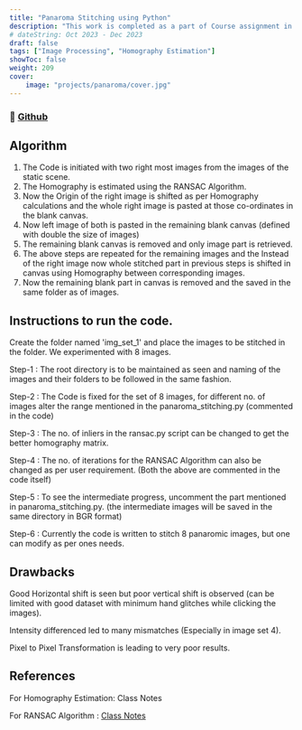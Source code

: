 ```yaml
---
title: "Panaroma Stitching using Python"
description: "This work is completed as a part of Course assignment in 3D Computer Vision at IIT Gandhinagar"
# dateString: Oct 2023 - Dec 2023
draft: false
tags: ["Image Processing", "Homography Estimation"]
showToc: false
weight: 209
cover:
    image: "projects/panaroma/cover.jpg"
--- 
```

### 🔗 [Github](https://github.com/vasavamsi/Panaroma-stitching-using-Python)


## Algorithm 



1. The Code is initiated with two right most images from the images of the static scene.
2. The Homography is estimated using the RANSAC Algorithm.
3. Now the Origin of the right image is shifted as per Homography calculations and the whole right image is pasted at those co-ordinates in the blank canvas.
4. Now left image of both is pasted in the remaining blank canvas (defined with double the size of images)
5. The remaining blank canvas is removed and only image part is retrieved.
6. The above steps are repeated for the remaining images and the Instead of the right image now whole stitched part in previous steps is shifted in canvas using Homography between corresponding images.
7. Now the remaining blank part in canvas is removed and the saved in the same folder as of images.



## Instructions to run the code.

Create the folder named 'img_set_1' and place the images to be stitched in the folder. We experimented with 8 images.

Step-1 : The root directory is to be maintained as seen and naming of the images and their folders to be followed in the same fashion.

Step-2 : The Code is fixed for the set of 8 images, for different no. of images alter the range mentioned in the panaroma_stitching.py (commented in the code)

Step-3 : The no. of inliers in the ransac.py script can be changed to get the better homography matrix.

Step-4 : The no. of iterations for the RANSAC Algorithm can also be changed as per user requirement. (Both the above are commented in the code itself)

Step-5 : To see the intermediate progress, uncomment the part mentioned in panaroma_stitching.py. (the intermediate images will be saved in the same directory in BGR format)

Step-6 : Currently the code is written to stitch 8 panaromic images, but one can modify as per ones needs.

## Drawbacks

Good Horizontal shift is seen but poor vertical shift is observed (can be limited with good dataset with minimum hand glitches while clicking the images).

Intensity differenced led to many mismatches (Especially in image set 4).

Pixel to Pixel Transformation is leading to very poor results.

## References

For Homography Estimation: Class Notes

For RANSAC Algorithm : <a href="https://engineering.purdue.edu/kak/courses-i-teach/ECE661.08/solution/hw4_s1.pdf">Class Notes</a> 

